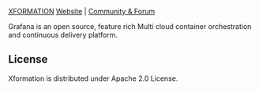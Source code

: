 [XFORMATION](https://synectiks.com) 
[Website](https://synectiks.com) |
[Community & Forum](https://community.xformation.com)

Grafana is an open source, feature rich Multi cloud container orchestration and 
continuous delivery platform.


## License

Xformation is distributed under Apache 2.0 License.


